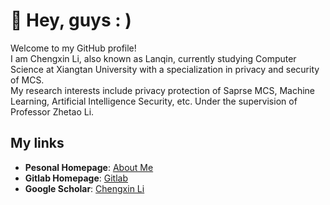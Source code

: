 

# :star2: Hey, guys : )

Welcome to my GitHub profile!   
I am Chengxin Li, also known as Lanqin, currently studying Computer Science at Xiangtan University with a specialization in privacy and security of MCS.   
My research interests include privacy protection of Saprse MCS, Machine Learning, Artificial Intelligence Security, etc. Under the supervision of Professor Zhetao Li.

## My links
- **Pesonal Homepage**: [About Me](academicpages/academicpages.github.io)
- **Gitlab Homepage**: [Gitlab](https://gitlab.com/whygroup/students/lichengxin-knowledge)
- **Google Scholar**: [Chengxin Li](https://scholar.google.com/citations?user=qRE4l5EAAAAJ&hl=zh-CN)
